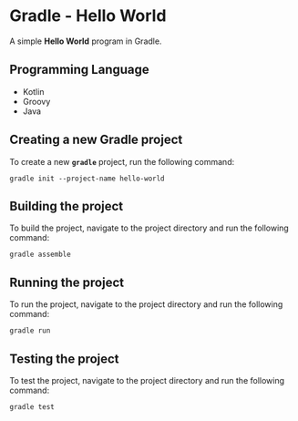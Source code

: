 # Gradle - Hello World

A simple **Hello World** program in Gradle.

## Programming Language

- Kotlin
- Groovy
- Java

## Creating a new Gradle project

To create a new **`gradle`** project, run the following command:

`gradle init --project-name hello-world`

## Building the project

To build the project, navigate to the project directory and run the following
command:

`gradle assemble`

## Running the project

To run the project, navigate to the project directory and run the following
command:

`gradle run`

## Testing the project

To test the project, navigate to the project directory and run the following
command:

`gradle test`
